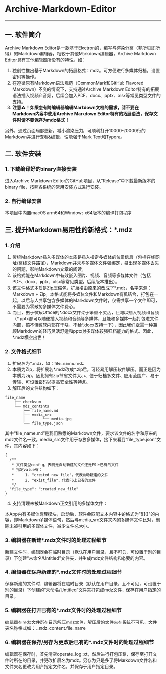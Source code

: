 # Archive-Markdown-Editor

---

## 一. 软件简介
Archive Markdown Editor是一款基于Electron的，编写与渲染分离（非所见即所得）的Markdown编辑器，相较于其他Markdown编辑器，Archive Markdown Editor具有其他编辑器所没有的特性。如：
1. 独创性推出基于Markdown的拓展格式：mdz。可方便进行多媒体归档，设置密码等操作。
2. 在遵循原有Markdown语法规范（CommonMark和GitHub Flavored Markdown）不变的情况下，支持通过Archive Markdown Editor特有的拓展语法插入视频和音频，后续会加入PDF、docx、pptx、xlsx等常见类型文件的支持。
3. **注意⚠️！如果您有跨编辑器编辑Markdown文档的需求，请不要在Markdown内容中使用Archive Markdown Editor特有的拓展语法，保存文件时请不要保存为mdz格式！**

另外，通过页面局部更新，减小渲染压力，可顺利打开10000-20000行的Markdown并进行查看&编辑，性能强于Mark Text和Typora。

## 二. 软件安装
### 1. 下载编译好的binary直接安装
进入Archive Markdown Editor的GitHub项目，从“Release”中下载最新版本的binary file，按照各系统的常用安装方式进行安装。

### 2. 自行编译安装
本项目中内置macOS arm64和Windows x64版本的编译打包程序

## 三. 提升Markdown易用性的新格式：*.mdz

### 1. 介绍
1. 传统Markdown插入多媒体的本质是插入指定多媒体的位置信息（包括在线网址/离线文件路径），Markdown并未与多媒体文件强绑定，易出现多媒体丢失的问题，影响Markdown文章的阅读。
2. 该格式能在Markdown中有效嵌入图片、视频、音频等多媒体文件（包括PDF、docx、pptx、xlsx等常见类型，后续版本推出）。
3. 该文件格式本质是Zip压缩包，扩展名由原来的改成了*.mdz，名字来源：Markdown + Zip。本格式能将多媒体文件和Markdown有机结合，打包在一起，以后与人共享包含多媒体的Markdown文件时，仅需共享一个文件即可，不需要为零散的多媒体文件费心。
4. 而且，由于微软Office的*.docx文件过于笨重不灵活，且难以插入视频和音频（\*.pptx都可以随便插入视频和音频等多媒体，且能和多媒体一起打包进文件内部，搞不懂微软内部在干啥，不给\*.docx支持一下），因此我们亟需一种兼顾Markdown的轻巧灵活舒适和pptx对多媒体较强归档能力的格式。因此，*.mdz横空出世！

### 2. 文件格式细节
1. 扩展名为*.mdz，如：file_name.mdz
2. 本质为Zip，将扩展名*.mdz改成*.zip后，可轻易用解压软件解压。而正是因为本质为zip，因此拥有zip节省文件大小、便于归档多文件、应用范围广、易于传输、可设置密码以提高安全性等特点。
3. 解压后的文件结构如下：

```text
file_name
    ├── checksum
    └── mdz_contents
        ├── file_name.md
        ├── media_src
        │        └── media.jpg
        └── file_type.json
```
其中“file_name.md”是我们熟悉的Markdown文件，要求该文件的名字和原来的mdz文件名一致。media_src文件用于存放多媒体，接下来看到“file_type.json”文件，其内容如下：

```json5
{
  /** 
   * 文件类型config，表明是自动新建的文件还是FS上已有的文件
   * 指定value有：
   *     1. "created_new_file"，代表自动新建的文件
   *     2. "exist_file"，代表FS上已有的文件
   */
  "file_type": "created_new_file"
}
```

4. 支持清理未被Markdown正文引用的多媒体文件：

本App内有多媒体清理模块，启动后，软件会匹配文本内容中的格式为"\!\[\]\(\)"的内容，即Markdown多媒体语句，然后与media_src文件夹内的多媒体文件比对，删除未被引用的多媒体文件，减少文件总大小。

### 3. 编辑器在新建*.mdz文件时的处理过程细节
新建文件时，编辑器会在临时目录（默认在用户目录，且不可见，可设置于别的目录）下创建“未命名/Untitled”文件夹，并生成mdz文件结构和必要的内容。

### 4. 编辑器在保存新建的*.mdz文件时的处理过程细节
保存新建的文件时，编辑器将在临时目录（默认在用户目录，且不可见，可设置于别的目录）下创建的“未命名/Untitled”文件夹打包成mdz文件，保存在用户指定的目录。

### 5. 编辑器在打开已有的*.mdz文件时的处理过程细节
编辑器在mdz文件所在目录解压mdz文件，解压后的文件夹在系统不可见，文件夹名称格式如：._mdz_content.file_name

### 6. 编辑器在保存/另存为更改后已有的*.mdz文件时的处理过程细节
编辑器在保存时，首先清空operate_log.txt，然后进行打包压缩，保存至打开文件时所在的目录，并更改扩展名为mdz。另存为只是多了将Markdown文件名和文件夹名更改为用户指定文件名，并保存于用户指定目录。
